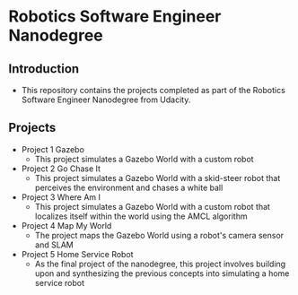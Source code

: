 # Robotics Software Engineer Nanodegree 

## Introduction 
* This repository contains the projects completed as part of the Robotics Software Engineer Nanodegree from Udacity. 

## Projects
* Project 1 Gazebo
  * This project simulates a Gazebo World with a custom robot
* Project 2 Go Chase It
  * This project simulates a Gazebo World with a skid-steer robot that perceives the environment and chases a white ball
* Project 3 Where Am I
  * This project simulates a Gazebo World with a custom robot that localizes itself within the world using the AMCL algorithm
* Project 4 Map My World
  * The project maps the Gazebo World using a robot's camera sensor and SLAM
* Project 5 Home Service Robot
  * As the final project of the nanodegree, this project involves building upon and synthesizing the previous concepts into simulating a home service robot

